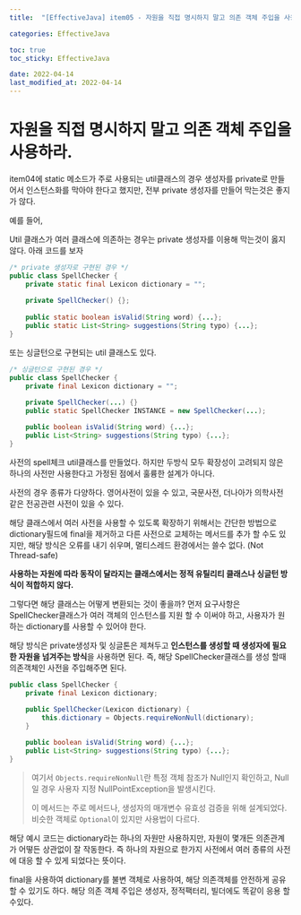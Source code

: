 ```yaml
---
title:  "[EffectiveJava] item05 - 자원을 직접 명시하지 말고 의존 객체 주입을 사용하라."

categories: EffectiveJava

toc: true
toc_sticky: EffectiveJava

date: 2022-04-14
last_modified_at: 2022-04-14
---
```


# 자원을 직접 명시하지 말고 의존 객체 주입을 사용하라.

item04에 static 메소드가 주로 사용되는 util클래스의 경우 생성자를 private로 만들어서 인스턴스화를 막아야 한다고 했지만, 전부 private 생성자를 만들어 막는것은 좋지가 않다.

예를 들어,

Util 클래스가 여러 클래스에 의존하는 경우는 private 생성자를 이용해 막는것이 옳지 않다. 아래 코드를 보자

```java
/* private 생성자로 구현된 경우 */
public class SpellChecker {
    private static final Lexicon dictionary = "";
    
    private SpellChecker() {};
    
    public static boolean isValid(String word) {...};
    public static List<String> suggestions(String typo) {...};
}
```

또는 싱글턴으로 구현되는 util 클래스도 있다.

```java
/* 싱글턴으로 구현된 경우 */
public class SpellChecker {
    private final Lexicon dictionary = "";
    
    private SpellChecker(...) {}
    public static SpellChecker INSTANCE = new SpellChecker(...);

    public boolean isValid(String word) {...};
    public List<String> suggestions(String typo) {...};
}
```

사전의 spell체크 util클래스를 만들었다. 하지만 두방식 모두 확장성이 고려되지 않은 하나의 사전만 사용한다고 가정된 점에서 훌륭한 설계가 아니다.  

사전의 경우 종류가 다양하다. 영어사전이 있을 수 있고, 국문사전, 더나아가 의학사전 같은 전공관련 사전이 있을 수 있다.

해당 클래스에서 여러 사전을 사용할 수 있도록 확장하기 위해서는 간단한 방법으로 dictionary필드에 final을 제거하고 다른 사전으로 교체하는 메서드를 추가 할 수도 있지만, 
해당 방식은 오류를 내기 쉬우며, 멀티스레드 환경에서는 쓸수 없다. (Not Thread-safe)

**사용하는 자원에 따라 동작이 달라지는 클래스에서는 정적 유틸리티 클래스나 싱글턴 방식이 적합하지 않다.**

그렇다면 해당 클래스는 어떻게 변환되는 것이 좋을까? 먼저 요구사항은 SpellChecker클래스가 여러 객체의 인스턴스를 지원 할 수 이써야 하고, 사용자가 원하는 dictionary를 사용할 수 있어야 한다.

해당 방식은 private생성자 및 싱글톤은 제쳐두고 **인스턴스를 생성할 때 생성자에 필요한 자원을 넘겨주는 방식**을 사용하면 된다.
즉, 해당 SpellChecker클래스를 생성 할때 의존객체인 사전을 주입해주면 된다.

```java
public class SpellChecker {
    private final Lexicon dictionary;
    
    public SpellChecker(Lexicon dictionary) {
        this.dictionary = Objects.requireNonNull(dictionary);
    }

    public boolean isValid(String word) {...};
    public List<String> suggestions(String typo) {...};
}
```

> 여기서 `Objects.requireNonNull`란 특정 객체 참조가 Null인지 확인하고, Null일 경우 사용자 지정 NullPointException을 발생시킨다.
> 
> 이 메서드는 주로 메서드나, 생성자의 매개변수 유효성 검증을 위해 설계되었다.
> 비슷한 객체로 `Optional`이 있지만 사용법이 다르다.

해당 예시 코드는 dictionary라는 하나의 자원만 사용하지만, 자원이 몇개든 의존관계가 어떻든 상관없이 잘 작동한다. 즉 하나의 자원으로 한가지 사전에서 여러 종류의 사전에 대응 할 수 있게 되었다는 뜻이다.

final을 사용하여 dictionary를 불변 객체로 사용하여, 해당 의존객체를 안전하게 공유 할 수 있기도 하다. 해당 의존 객체 주입은 생성자, 정적팩터리, 빌더에도 똑같이 응용 할 수있다.